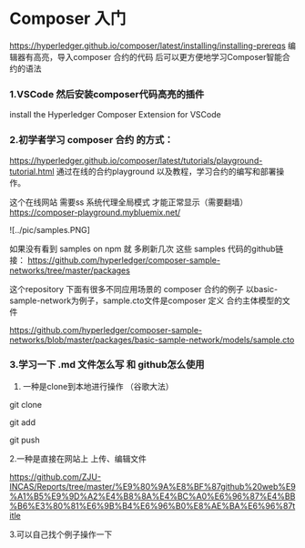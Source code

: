# Composer 入门


https://hyperledger.github.io/composer/latest/installing/installing-prereqs
编辑器有高亮，导入composer 合约的代码 后可以更方便地学习Composer智能合约的语法

### 1.VSCode 然后安装composer代码高亮的插件

install the Hyperledger Composer Extension for VSCode

### 2.初学者学习 composer 合约 的方式：

https://hyperledger.github.io/composer/latest/tutorials/playground-tutorial.html
通过在线的合约playground 以及教程，学习合约的编写和部署操作。

这个在线网站 需要ss 系统代理全局模式 才能正常显示（需要翻墙）
https://composer-playground.mybluemix.net/

![../pic/samples.PNG]

如果没有看到 samples on npm 就 多刷新几次
这些 samples 代码的github链接：
https://github.com/hyperledger/composer-sample-networks/tree/master/packages

这个repository 下面有很多不同应用场景的 composer 合约的例子
以basic-sample-network为例子，sample.cto文件是composer 定义 合约主体模型的文件

https://github.com/hyperledger/composer-sample-networks/blob/master/packages/basic-sample-network/models/sample.cto

### 3.学习一下 .md 文件怎么写 和 github怎么使用

1. 一种是clone到本地进行操作 （谷歌大法）

git clone

git add

git push

 2.一种是直接在网站上 上传、编辑文件

https://github.com/ZJU-INCAS/Reports/tree/master/%E9%80%9A%E8%BF%87github%20web%E9%A1%B5%E9%9D%A2%E4%B8%8A%E4%BC%A0%E6%96%87%E4%BB%B6%E3%80%81%E6%9B%B4%E6%96%B0%E8%AE%BA%E6%96%87title

3.可以自己找个例子操作一下

